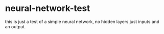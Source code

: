 # neural-network-test
this is just a test of a simple neural network, no hidden layers just inputs and an output. 
